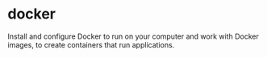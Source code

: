 # docker
Install and configure Docker to run on your computer and work with Docker images, to create containers that run applications.
